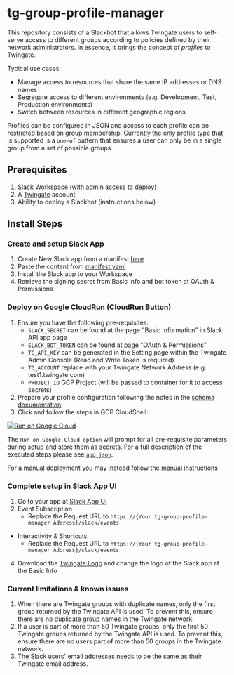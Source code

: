 # tg-group-profile-manager
This repository consists of a Slackbot that allows Twingate users to self-serve access to different groups according to policies defined by their network administrators. In essence, it brings the concept of _profiles_ to Twingate.

Typical use cases:
* Manage access to resources that share the same IP addresses or DNS names
* Segregate access to different environments (e.g. Development, Test, Production environments)
* Switch between resources in different geographic regions

Profiles can be configured in JSON and access to each profile can be restricted based on group membership. Currently the only profile type that is supported is a `one-of` pattern that ensures a user can only be in a single group from a set of possible groups.

## Prerequisites
1. Slack Workspace (with admin access to deploy)
2. A [Twingate](https://www.twingate.com/) account
3. Ability to deploy a Slackbot (instructions below)

## Install Steps
### Create and setup Slack App
1. Create New Slack app from a manifest [here](https://api.slack.com/apps)
2. Paste the content from [manifest.yaml](https://github.com/Twingate-Labs/tg-group-profile-manager/blob/main/manifest.yml)
3. Install the Slack app to your Workspace
4. Retrieve the signing secret from Basic Info and bot token at OAuth & Permissions

### Deploy on Google CloudRun (CloudRun Button)
1. Ensure you have the following pre-requisites:
    - `SLACK_SECRET` can be found at the page "Basic Information" in Slack API app page
    - `SLACK_BOT_TOKEN` can be found at page "OAuth & Permissions"
    - `TG_API_KEY` can be generated in the Setting page within the Twingate Admin Console (Read and Write Token is required)
    - `TG_ACCOUNT` replace with your Twingate Network Address (e.g. test1.twingate.com)
    - `PROJECT_ID` GCP Project (will be passed to container for it to access secrets)
2. Prepare your profile configuration following the notes in the [schema documentation](./SCHEMA.md)
3. Click and follow the steps in GCP CloudShell:

[![Run on Google Cloud](https://deploy.cloud.run/button.svg)](https://deploy.cloud.run?git_repo=https://github.com/Twingate-Labs/tg-group-profile-manager)

The `Run on Google Cloud option` will prompt for all pre-requisite parameters during setup and store them as secrets. For a full description of the executed steps please see [`app.json`](./app.json).

For a manual deployment you may instead follow the [manual instructions](./docs/MANUAL_DEPLOYMENT.md) 

### Complete setup in Slack App UI
1. Go to your app at [Slack App UI](https://api.slack.com/apps)
3. Event Subscription
   * Replace the Request URL to `https://{Your tg-group-profile-manager Address}/slack/events`
* Interactivity & Shortcuts
   * Replace the Request URL to `https://{Your tg-group-profile-manager Address}/slack/events`
4. Download the [Twingate Logo](https://github.com/Twingate-Labs/tg-group-profile-manager/blob/main/Twingate%20Logo%20-%20Icon.png) and change the logo of the Slack app at the Basic Info

### Current limitations & known issues
1. When there are Twingate groups with duplicate names, only the first group returned by the Twingate API is used. To prevent this, ensure there are no duplicate group names in the Twingate network.
2. If a user is part of more than 50 Twingate groups, only the first 50 Twingate groups returned by the Twingate API is used. To prevent this, ensure there are no users part of more than 50 groups in the Twingate network.
3. The Slack users' email addresses needs to be the same as their Twingate email address.